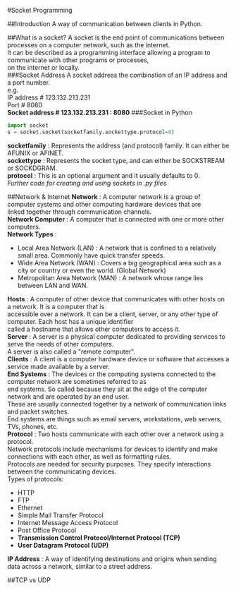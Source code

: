#Socket Programming

##Introduction
A way of communication between clients in Python.

##What is a socket?
A socket is the end point of communications between processes on a computer network, such as the internet.<br>
It can be described as a programming interface allowing a program to communicate with other programs or processes,<br>
on the internet or locally.<br>
###Socket Address
A socket address the combination of an IP address and a port number.<br>
e.g.<br>
IP address # 123.132.213.231<br>
Port # 8080<br>
<b>Socket address # 123.132.213.231 : 8080</b>
###Socket in Python
```python
import socket
s = socket.socket(socketfamily.sockettype.protocol=0)
```
<b>socketfamily</b> : Represents the address (and protocol) family. It can either be AFUNIX or AFINET.<br>
<b>sockettype</b> : Represents the socket type, and can either be SOCKSTREAM or SOCKDGRAM.<br>
<b>protocol</b> : This is an optional argument and it usually defaults to 0.<br>
<i>Further code for creating and using sockets in .py files</i>

##Network & Internet
<b>Network</b> : A computer network is a group of computer systems and other computing hardware devices that are<br>
 linked together through communication channels.<br>
 <b>Network Computer</b> : A computer that is connected with one or more other computers.<br>
 <b>Network Types</b> : 
 * Local Area Network (LAN) : A network that is confined to a relatively small area. Commonly have quick transfer speeds.
 * Wide Area Network (WAN) : Covers a big geographical area such as a city or country or even the world. (Global Network)
 * Metropolitan Area Network (MAN) : A network whose range lies between LAN and WAN.
 
 <b>Hosts</b> : A computer of other device that communicates with other hosts on a network. It is a computer that is<br>
 accessible over a network. It can be a client, server, or any other type of computer. Each host has a unique identifier<br>
 called a hostname that allows other computers to access it.<br>
 <b>Server</b> : A server is a physical computer dedicated to providing services to serve the needs of other computers.<br>
 A server is also called a "remote computer".<br>
 <b>Clients</b> : A client is a computer hardware device or software that accesses a service made available by a server.<br>
 <b>End Systems</b> : The devices or the computing systems connected to the computer network are sometimes referred to as<br>
 end systems. So called because they sit at the edge of the computer network and are operated by an end user.<br>
 These are usually connected together by a network of communication links and packet switches.<br>
 End systems are things such as email servers, workstations, web servers, TVs, phones, etc.<br>
 <b>Protocol</b> : Two hosts communicate with each other over a network using a protocol. <br>
 Network protocols include mechanisms for devices to identify and make connections with each other, as well as formatting rules.<br>
 Protocols are needed for security purposes. They specify interactions between the communicating devices.<br>
 Types of protocols:<br>
 * HTTP
 * FTP 
 * Ethernet
 * Simple Mail Transfer Protocol
 * Internet Message Access Protocol
 * Post Office Protocol
 * <b>Transmission Control Protocol/Internet Protocol (TCP)
 * User Datagram Protocol (UDP)</b>
 
 <b>IP Address</b> : A way of identifying destinations and origins when sending data across a network, similar to a street address.<br>
 
 ##TCP vs UDP
 
 
 
 
